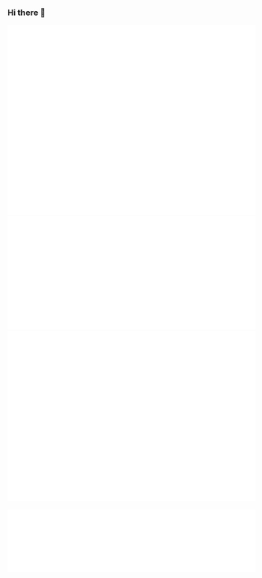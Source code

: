 ### Hi there 👋

<!--
**KooKouse/KooKouse** is a ✨ _special_ ✨ repository because its `README.md` (this file) appears on your GitHub profile.

Here are some ideas to get you started:

- 🔭 I’m currently working on ...
- 🌱 I’m currently learning ...
- 👯 I’m looking to collaborate on ...
- 🤔 I’m looking for help with ...
- 💬 Ask me about ...
- 📫 How to reach me: ...
- 😄 Pronouns: ...
- ⚡ Fun fact: ...
-->
![Metrics](/github-metrics.svg)
![Metrics](/metrics.plugin.wakatime.svg)
![Metrics](/metrics.plugin.isocalendar.fullyear.svg)
<!-- ![Metrics](/metrics.plugin.isocalendar.svg) -->
![Metrics](/metrics.plugin.languages.indepth.svg)

